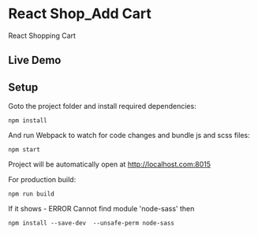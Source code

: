 # React Shop_Add Cart

React Shopping Cart

## Live Demo

## Setup

Goto the project folder and install required dependencies:

```
npm install
```

And run Webpack to watch for code changes and bundle js and scss files:

```
npm start
```

Project will be automatically open at http://localhost.com:8015

For production build:

```
npm run build
```
If it shows - ERROR Cannot find module 'node-sass'
then 
```
npm install --save-dev  --unsafe-perm node-sass
```
